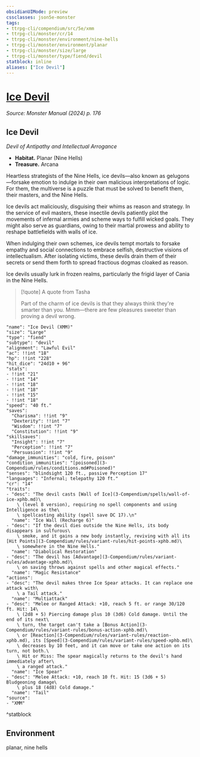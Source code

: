 ```yaml
---
obsidianUIMode: preview
cssclasses: json5e-monster
tags:
- ttrpg-cli/compendium/src/5e/xmm
- ttrpg-cli/monster/cr/14
- ttrpg-cli/monster/environment/nine-hells
- ttrpg-cli/monster/environment/planar
- ttrpg-cli/monster/size/large
- ttrpg-cli/monster/type/fiend/devil
statblock: inline
aliases: ["Ice Devil"]
---
```

# [Ice Devil](3-Compendium\bestiary\fiend/ice-devil-xmm.md)
*Source: Monster Manual (2024) p. 176*  

## Ice Devil

*Devil of Antipathy and Intellectual Arrogance*

- **Habitat.** Planar (Nine Hells)  
- **Treasure.** Arcana  

Heartless strategists of the Nine Hells, ice devils—also known as gelugons—forsake emotion to indulge in their own malicious interpretations of logic. For them, the multiverse is a puzzle that must be solved to benefit them, their masters, and the Nine Hells.

Ice devils act maliciously, disguising their whims as reason and strategy. In the service of evil masters, these insectile devils patiently plot the movements of infernal armies and scheme ways to fulfill wicked goals. They might also serve as guardians, owing to their martial prowess and ability to reshape battlefields with walls of ice.

When indulging their own schemes, ice devils tempt mortals to forsake empathy and social connections to embrace selfish, destructive visions of intellectualism. After isolating victims, these devils drain them of their secrets or send them forth to spread fractious dogmas cloaked as reason.

Ice devils usually lurk in frozen realms, particularly the frigid layer of Cania in the Nine Hells.

> [!quote] A quote from Tasha  
> 
> Part of the charm of ice devils is that they always think they're smarter than you. Mmm—there are few pleasures sweeter than proving a devil wrong.


```statblock
"name": "Ice Devil (XMM)"
"size": "Large"
"type": "fiend"
"subtype": "devil"
"alignment": "Lawful Evil"
"ac": !!int "18"
"hp": !!int "228"
"hit_dice": "24d10 + 96"
"stats":
- !!int "21"
- !!int "14"
- !!int "18"
- !!int "18"
- !!int "15"
- !!int "18"
"speed": "40 ft."
"saves":
  "Charisma": !!int "9"
  "Dexterity": !!int "7"
  "Wisdom": !!int "7"
  "Constitution": !!int "9"
"skillsaves":
  "Insight": !!int "7"
  "Perception": !!int "7"
  "Persuasion": !!int "9"
"damage_immunities": "cold, fire, poison"
"condition_immunities": "[poisoned](3-Compendium/rules/conditions.md#Poisoned)"
"senses": "blindsight 120 ft., passive Perception 17"
"languages": "Infernal; telepathy 120 ft."
"cr": "14"
"traits":
- "desc": "The devil casts [Wall of Ice](3-Compendium/spells/wall-of-ice-xphb.md)\
    \ (level 8 version), requiring no spell components and using Intelligence as the\
    \ spellcasting ability (spell save DC 17).\n"
  "name": "Ice Wall (Recharge 6)"
- "desc": "If the devil dies outside the Nine Hells, its body disappears in sulfurous\
    \ smoke, and it gains a new body instantly, reviving with all its [Hit Points](3-Compendium/rules/variant-rules/hit-points-xphb.md)\
    \ somewhere in the Nine Hells."
  "name": "Diabolical Restoration"
- "desc": "The devil has [Advantage](3-Compendium/rules/variant-rules/advantage-xphb.md)\
    \ on saving throws against spells and other magical effects."
  "name": "Magic Resistance"
"actions":
- "desc": "The devil makes three Ice Spear attacks. It can replace one attack with\
    \ a Tail attack."
  "name": "Multiattack"
- "desc": "Melee or Ranged Attack: +10, reach 5 ft. or range 30/120 ft. Hit: 14\
    \ (2d8 + 5) Piercing damage plus 10 (3d6) Cold damage. Until the end of its next\
    \ turn, the target can't take a [Bonus Action](3-Compendium/rules/variant-rules/bonus-action-xphb.md)\
    \ or [Reaction](3-Compendium/rules/variant-rules/reaction-xphb.md), its [Speed](3-Compendium/rules/variant-rules/speed-xphb.md)\
    \ decreases by 10 feet, and it can move or take one action on its turn, not both.\
    \ Hit or Miss: The spear magically returns to the devil's hand immediately after\
    \ a ranged attack."
  "name": "Ice Spear"
- "desc": "Melee Attack: +10, reach 10 ft. Hit: 15 (3d6 + 5) Bludgeoning damage\
    \ plus 18 (4d8) Cold damage."
  "name": "Tail"
"source":
- "XMM"
```
^statblock

## Environment

planar, nine hells